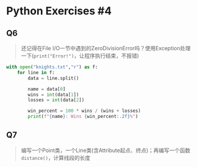 # Python Exercises #4

## Q6

> 还记得在File I/O一节中遇到的ZeroDivisionError吗？使用Exception处理一下(`print("Error!")`，让程序执行结束，不报错)

```python
with open("knights.txt","r") as f:
    for line in f:
        data = line.split()

        name = data[0]
        wins = int(data[1])
        losses = int(data[2])

        win_percent = 100 * wins / (wins + losses)
        print(f"{name}: Wins {win_percent:.2f}%")
```

## Q7

> 编写一个Point类，一个Line类(含Attribute起点、终点)；再编写一个函数`distance()`，计算线段的长度

